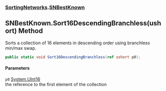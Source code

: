 ### [SortingNetworks](./SortingNetworks.md 'SortingNetworks').[SNBestKnown](./SortingNetworks-SNBestKnown.md 'SortingNetworks.SNBestKnown')
## SNBestKnown.Sort16DescendingBranchless(ushort) Method
Sorts a collection of 16 elements in descending order using branchless min/max swap.  
```csharp
public static void Sort16DescendingBranchless(ref ushort p0);
```
#### Parameters
<a name='SortingNetworks-SNBestKnown-Sort16DescendingBranchless(ushort)-p0'></a>
`p0` [System.UInt16](https://docs.microsoft.com/en-us/dotnet/api/System.UInt16 'System.UInt16')  
the reference to the first element of the collection  
  
